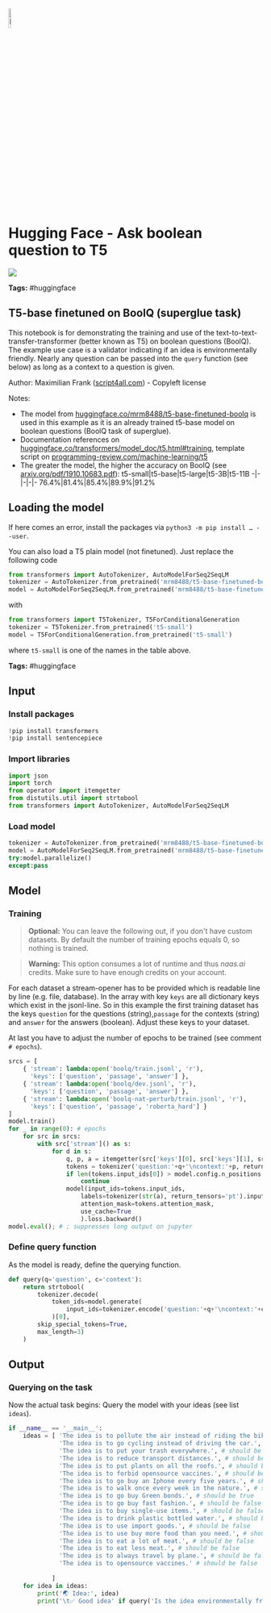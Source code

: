 <img width="10%" alt="Naas" src="https://landen.imgix.net/jtci2pxwjczr/assets/5ice39g4.png?w=160"/>

# Hugging Face - Ask boolean question to T5
<a href="https://app.naas.ai/user-redirect/naas/downloader?url=https://raw.githubusercontent.com/jupyter-naas/awesome-notebooks/master/Hugging%20Face/Hugging_Face_Ask_boolean_question_to_T5.ipynb" target="_parent"><img src="https://naasai-public.s3.eu-west-3.amazonaws.com/open_in_naas.svg"/></a>

**Tags:** #huggingface

## T5-base finetuned on BoolQ (superglue task)
This notebook is for demonstrating the training and use of the text-to-text-transfer-transformer (better known as T5) on boolean questions (BoolQ). The example use case is a validator indicating if an idea is environmentally friendly. Nearly any question can be passed into the `query` function (see below) as long as a context to a question is given.

Author: Maximilian Frank ([script4all.com](//script4all.com)) - Copyleft license

Notes:
- The model from [huggingface.co/mrm8488/t5-base-finetuned-boolq](//huggingface.co/mrm8488/t5-base-finetuned-boolq) is used in this example as it is an already trained t5-base model on boolean questions (BoolQ task of superglue).
- Documentation references on [huggingface.co/transformers/model_doc/t5.html#training](//huggingface.co/transformers/model_doc/t5.html#training), template script on [programming-review.com/machine-learning/t5](//programming-review.com/machine-learning/t5)
- The greater the model, the higher the accuracy on BoolQ (see [arxiv.org/pdf/1910.10683.pdf](//arxiv.org/pdf/1910.10683.pdf)):
    t5-small|t5-base|t5-large|t5-3B|t5-11B
    -|-|-|-|-
    76.4%|81.4%|85.4%|89.9%|91.2%

## Loading the model
If here comes an error, install the packages via `python3 -m pip install … --user`.

You can also load a T5 plain model (not finetuned). Just replace the following code
```python
from transformers import AutoTokenizer, AutoModelForSeq2SeqLM
tokenizer = AutoTokenizer.from_pretrained('mrm8488/t5-base-finetuned-boolq')
model = AutoModelForSeq2SeqLM.from_pretrained('mrm8488/t5-base-finetuned-boolq')…
```
with
```python
from transformers import T5Tokenizer, T5ForConditionalGeneration
tokenizer = T5Tokenizer.from_pretrained('t5-small')
model = T5ForConditionalGeneration.from_pretrained('t5-small')
```
where `t5-small` is one of the names in the table above.

**Tags:** #huggingface

## Input

### Install packages


```python
!pip install transformers
!pip install sentencepiece
```

### Import libraries


```python
import json
import torch
from operator import itemgetter
from distutils.util import strtobool
from transformers import AutoTokenizer, AutoModelForSeq2SeqLM
```

### Load model


```python
tokenizer = AutoTokenizer.from_pretrained('mrm8488/t5-base-finetuned-boolq')
model = AutoModelForSeq2SeqLM.from_pretrained('mrm8488/t5-base-finetuned-boolq').to(torch.device('cuda' if torch.cuda.is_available() else 'cpu'))
try:model.parallelize()
except:pass
```

## Model

### Training
> **Optional:** You can leave the following out, if you don't have custom datasets. By default the number of training epochs equals 0, so nothing is trained.

> **Warning:** This option consumes a lot of runtime and thus *naas.ai* credits. Make sure to have enough credits on your account.

For each dataset a stream-opener has to be provided which is readable line by line (e.g. file, database). In the array with key `keys` are all dictionary keys which exist in the jsonl-line. So in this example the first training dataset has the keys `question` for the questions (string),`passage` for the contexts (string) and `answer` for the answers (boolean). Adjust these keys to your dataset.

At last you have to adjust the number of epochs to be trained (see comment `# epochs`).


```python
srcs = [
    { 'stream': lambda:open('boolq/train.jsonl', 'r'),
      'keys': ['question', 'passage', 'answer'] },
    { 'stream': lambda:open('boolq/dev.jsonl', 'r'),
      'keys': ['question', 'passage', 'answer'] },
    { 'stream': lambda:open('boolq-nat-perturb/train.jsonl', 'r'),
      'keys': ['question', 'passage', 'roberta_hard'] }
]
model.train()
for _ in range(0): # epochs
    for src in srcs:
        with src['stream']() as s:
            for d in s:
                q, p, a = itemgetter(src['keys'][0], src['keys'][1], src['keys'][2])(json.loads(d))
                tokens = tokenizer('question:'+q+'\ncontext:'+p, return_tensors='pt')
                if len(tokens.input_ids[0]) > model.config.n_positions:
                    continue
                model(input_ids=tokens.input_ids,
                    labels=tokenizer(str(a), return_tensors='pt').input_ids,
                    attention_mask=tokens.attention_mask,
                    use_cache=True
                    ).loss.backward()
model.eval(); # ; suppresses long output on jupyter
```

### Define query function
As the model is ready, define the querying function.


```python
def query(q='question', c='context'):
    return strtobool(
        tokenizer.decode(
            token_ids=model.generate(
                input_ids=tokenizer.encode('question:'+q+'\ncontext:'+c, return_tensors='pt')
            )[0],
        skip_special_tokens=True,
        max_length=3)
    )
```

## Output

### Querying on the task
Now the actual task begins: Query the model with your ideas (see list `ideas`).


```python
if __name__ == '__main__':
    ideas = [ 'The idea is to pollute the air instead of riding the bike.', # should be false
              'The idea is to go cycling instead of driving the car.', # should be true
              'The idea is to put your trash everywhere.', # should be false
              'The idea is to reduce transport distances.', # should be true
              'The idea is to put plants on all the roofs.', # should be true
              'The idea is to forbid opensource vaccines.', # should be true
              'The idea is to go buy an Iphone every five years.', # should be false 
              'The idea is to walk once every week in the nature.', # should be true  
              'The idea is to go buy Green bonds.', # should be true  
              'The idea is to go buy fast fashion.', # should be false
              'The idea is to buy single-use items.', # should be false
              'The idea is to drink plastic bottled water.', # should be false
              'The idea is to use import goods.', # should be false
              'The idea is to use buy more food than you need.', # should be false
              'The idea is to eat a lot of meat.', # should be false
              'The idea is to eat less meat.', # should be false
              'The idea is to always travel by plane.', # should be false
              'The idea is to opensource vaccines.' # should be false
             
            ]
    for idea in ideas:
        print('🌏 Idea:', idea)
        print('\t✅ Good idea' if query('Is the idea environmentally friendly?', idea) else '\t❌ Bad idea' )
```
